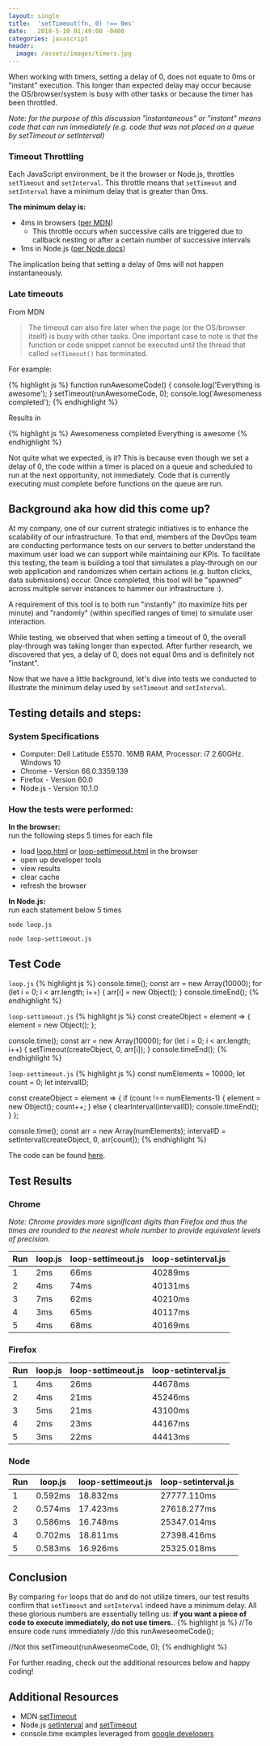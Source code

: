 ```yaml
---
layout: single
title:  'setTimeout(fn, 0) !== 0ms'
date:   2018-5-10 01:49:00 -0400
categories: javascript
header:
  image: /assets/images/timers.jpg
---
```

When working with timers, setting a delay of 0, does not equate to 0ms or "instant" execution. This longer than expected delay may occur because the OS/browser/system is busy with other tasks or because the timer has been throttled.

_Note: for the purpose of this discussion "instantaneous" or "instant" means code that can run immediately (e.g. code that was not placed on a queue by setTimeout or setInterval)_

### Timeout Throttling
Each JavaScript environment, be it the browser or Node.js, throttles `setTimeout` and `setInterval`. This throttle means that `setTimeout` and `setInterval` have a minimum delay that is greater than 0ms.  

**The minimum delay is:**
- 4ms in browsers ([per MDN](https://developer.mozilla.org/en-US/docs/Web/API/WindowOrWorkerGlobalScope/setTimeout#Notes))
  - This throttle occurs when successive calls are triggered due to callback nesting or after a certain number of successive intervals
- 1ms in Node.js ([per Node docs](https://nodejs.org/api/timers.html#timers_settimeout_callback_delay_args))

The implication being that setting a delay of 0ms will not happen instantaneously.

### Late timeouts
From MDN
> The timeout can also fire later when the page (or the OS/browser itself) is busy with other tasks.  One important case to note is that the function or code snippet cannot be executed until the thread that called `setTimeout()` has terminated. 

For example:

{% highlight js %}
function runAwesomeCode() {
    console.log('Everything is awesome');
}
setTimeout(runAwesomeCode, 0);
console.log('Awesomeness completed');
{% endhighlight %}

Results in

{% highlight js %}
Awesomeness completed
Everything is awesome
{% endhighlight %}

Not quite what we expected, is it?  This is because even though we set a delay of 0, the code within a timer is placed on a queue and scheduled to run at the next opportunity, not immediately. Code that is currently executing  must complete before functions on the queue are run.

## Background aka how did this come up?
At my company, one of our current strategic initiatives is to enhance the scalability of our infrastructure.  To that end, members of the DevOps team are conducting performance tests on our servers to better understand the maximum user load we can support while maintaining our KPIs. To facilitate this testing, the team is building a tool that simulates a play-through on our web application and randomizes when certain actions (e.g. button clicks, data submissions) occur. Once completed, this tool will be "spawned" across multiple server instances to hammer our infrastructure :).

A requirement of this tool is to both run "instantly" (to maximize hits per minute) and "randomly" (within specified ranges of time) to simulate user interaction.

While testing, we observed that when setting a timeout of 0, the overall play-through was taking longer than expected.  After further research, we discovered that yes, a delay of 0, does not equal 0ms and is definitely not "instant".  

Now that we have a little background, let's dive into tests we conducted to illustrate the minimum delay used by `setTimeout` and `setInterval`.

## Testing details and steps:

### System Specifications
- Computer: Dell Latitude E5570. 16MB RAM, Processor: i7 2.60GHz. Windows 10
- Chrome - Version 66.0.3359.139
- Firefox - Version 60.0
- Node.js - Version 10.1.0

### How the tests were performed:  
**In the browser:**  
run the following steps 5 times for each file
- load [loop.html](https://github.com/ajahne/js-examples/blob/master/timers/settimeout/loop.html) or [loop-settimeout.html](https://github.com/ajahne/js-examples/blob/master/timers/settimeout/loop-settimeout.html) in the browser
- open up developer tools
- view results
- clear cache
- refresh the browser

**In Node.js:**  
run each statement below 5 times
```
node loop.js
```
```
node loop-settimeout.js
```

## Test Code
`loop.js`
{% highlight js %}
console.time();
const arr = new Array(10000);
for (let i = 0; i < arr.length; i++) {
  arr[i] = new Object();
}
console.timeEnd();
{% endhighlight %}

`loop-settimeout.js`
{% highlight js %}
const createObject = element => {
  element = new Object();
};

console.time();
const arr = new Array(10000);
for (let i = 0; i < arr.length; i++) {
  setTimeout(createObject, 0, arr[i]);
}
console.timeEnd();
{% endhighlight %}

`loop-settimeout.js`
{% highlight js %}
const numElements = 10000;
let count = 0;
let intervalID;

const createObject = element => {
    if (count !== numElements-1) {
        element = new Object();
        count++;
    }
    else {
        clearInterval(intervalID);
        console.timeEnd();
    }
};

console.time();
const arr = new Array(numElements);
intervalID = setInterval(createObject, 0, arr[count]);
{% endhighlight %}

The code can be found [here](https://github.com/ajahne/js-examples/tree/master/timers/settimeout).

## Test Results
### Chrome
_Note: Chrome provides more significant digits than Firefox and thus the times are rounded to the nearest whole number to provide equivalent levels of precision._

|Run      |loop.js      |loop-settimeout.js|loop-setinterval.js
|---------|-------------|------------------|------------------|
|1        |2ms          |66ms              |40289ms
|2        |4ms          |74ms              |40131ms
|3        |7ms          |62ms              |40210ms
|4        |3ms          |65ms              |40117ms
|5        |4ms          |68ms              |40169ms

### Firefox  

|Run      |loop.js      |loop-settimeout.js|loop-setinterval.js
|---------|-------------|------------------|------------------|
|1        |4ms          |26ms              |44678ms
|2        |4ms          |21ms              |45246ms
|3        |5ms          |21ms              |43100ms
|4        |2ms          |23ms              |44167ms
|5        |3ms          |22ms              |44413ms

### Node  

|Run      |loop.js      |loop-settimeout.js|loop-setinterval.js
|---------|-------------|------------------|------------------|
|1        |0.592ms      |18.832ms          |27777.110ms
|2        |0.574ms      |17.423ms          |27618.277ms          
|3        |0.586ms      |16.748ms          |25347.014ms
|4        |0.702ms      |18.811ms          |27398.416ms
|5        |0.583ms      |16.926ms          |25325.018ms

## Conclusion
By comparing `for` loops that do and do not utilize timers, our test results confirm that `setTimeout` and `setInterval` indeed have a minimum delay. All these glorious numbers are essentially telling us: **if you want a piece of code to execute immediately, do not use timers.**. 
{% highlight js %}
//To ensure code runs immediately
//do this
runAweseomeCode();

//Not this
setTimeout(runAweseomeCode, 0);
{% endhighlight %}

For further reading, check out the additional resources below and happy coding! 

## Additional Resources
- MDN [setTimeout](https://developer.mozilla.org/en-US/docs/Web/API/WindowOrWorkerGlobalScope/setTimeout)
- Node.js [setInterval](https://nodejs.org/api/timers.html#timers_setinterval_callback_delay_args)
and [setTimeout](https://nodejs.org/api/timers.html#timers_settimeout_callback_delay_args)
- console.time examples leveraged from [google developers](https://developers.google.com/web/tools/chrome-devtools/console/console-reference)
